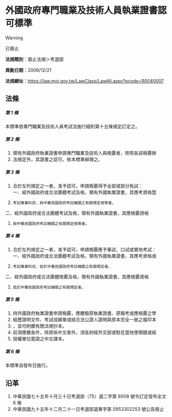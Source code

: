 # 外國政府專門職業及技術人員執業證書認可標準


> [!WARNING]
> 已廢止


**法規類別**：廢止法規＞考選部

**異動日期**：2006/12/21  

**法規網址**：https://law.moj.gov.tw/LawClass/LawAll.aspx?pcode=R0040007



## 法條
##### 第 1 條
本標準依專門職業及技術人員考試法施行細則第十五條規定訂定之。

##### 第 2 條
1. 領有外國政府執業證書申請專門職業及技術人員檢覈者，除照各該檢覈辦
1. 法規定外，其證書之認可，依本標準辦理之。

##### 第 3 條
1. 合於左列規定之一者，准予認可，申請檢覈得予全部或部分免試：  
一、經外國政府或合法團體考試及格，領有外國執業證書，其應考資格暨
1.     考試專業科目，與中華民國政府考試機關之有關規定相等者。  
二、經外國政府或合法團體考試及格，領有外國執業證書，其應檢覈資格
1.     與中華民國政府考試機關之有關規定相等者。

##### 第 4 條
1. 合於左列規定之一者，准予認可，申請檢覈應予筆試、口試或實地考試：  
一、經外國政府或合法團體考試及格，領有外國執業證書，其應考資格或
1.     考試專業科目，低於中華民國政府考試機關之有關規定者。  
二、經外國政府或合法團體檢覈及格，領有外國執業證書，其應檢覈資格
1.     低於中華民國政府考試機關之有關規定者。

##### 第 5 條
1. 持外國政府執業證書申請檢覈，應繳驗原執業證書、原報考或應檢覈之學
1. 經歷證明文件、考試成績單或經合法公證人證明與原本完全一致之複印本
1. ，並均附繳有關法規抄本。
1. 前項應繳各件，除原係中文者外，須各附經外交部或駐在當地使領館或經
1. 授權單位簽證之中文譯本。

##### 第 6 條
本標準自發布日施行。

## 沿革
1. 中華民國七十五年十月三十日考選部（75）選二字第 8008 號令訂定發布全文 6  條
1. 中華民國九十五年十二月二十一日考選部選專字第 0953302253 號公告廢止

